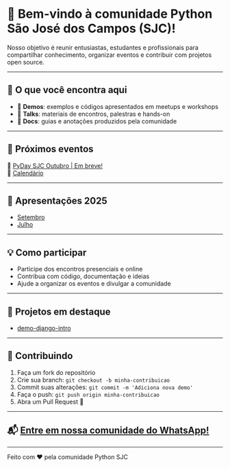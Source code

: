 # 🐍 Bem-vindo à comunidade **Python São José dos Campos (SJC)**!  

Nosso objetivo é reunir entusiastas, estudantes e profissionais para compartilhar conhecimento, organizar eventos e contribuir com projetos open source.

---

## 🚀 O que você encontra aqui
- 📂 **Demos**: exemplos e códigos apresentados em meetups e workshops  
- 🎤 **Talks**: materiais de encontros, palestras e hands-on  
- 📖 **Docs**: guias e anotações produzidos pela comunidade  

---

## 📅 Próximos eventos
🔗 [PyDay SJC Outubro | Em breve!](#)  
🔗 [Calendário](https://www.sympla.com.br/produtor/pythonsjc)

---
## 📂 Apresentações 2025
- [Setembro](https://drive.google.com/drive/folders/19X1SArJTrWWgJtns88r6XhIJ7RtDTv-D?usp=sharing)
- [Julho](https://drive.google.com/drive/folders/1_YoDuhpf-McTytciu9dMHbuM1ec0Zngq?usp=sharing)

---

## 💡 Como participar
- Participe dos encontros presenciais e online  
- Contribua com código, documentação e ideias  
- Ajude a organizar os eventos e divulgar a comunidade  

---

## 🐍 Projetos em destaque
- [demo-django-intro](https://github.com/python-sjc/django-intro)  

---

## 🤝 Contribuindo
1. Faça um fork do repositório
2. Crie sua branch: `git checkout -b minha-contribuicao`
3. Commit suas alterações: `git commit -m 'Adiciona nova demo'`
4. Faça o push: `git push origin minha-contribuicao`
5. Abra um Pull Request 🚀

---

## 📬 [Entre em nossa comunidade do WhatsApp!](https://chat.whatsapp.com/IAlFZiC1hD44v5u97JGPL3)
---

Feito com ❤️ pela comunidade Python SJC
